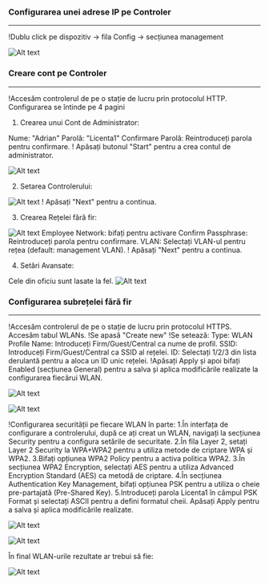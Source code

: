 ### Configurarea unei adrese IP pe Controler ###
________________________________________________

!Dublu click pe dispozitiv -> fila Config -> secțiunea management

![Alt text](../../poze/poze%20Configurare%20WLC/LAN%201/WLC_LAN%201_MNG.png)

### Creare cont pe Controler ###
________________________________

!Accesăm controlerul de pe o stație de lucru prin protocolul HTTP. Configurarea se întinde pe 4 pagini

1. Crearea unui Cont de Administrator:

Nume: "Adrian"
Parolă: "Licenta1"
Confirmare Parolă: Reintroduceți parola pentru confirmare.
! Apăsați butonul "Start" pentru a crea contul de administrator.

![Alt text](../../poze/poze%20Configurare%20WLC/LAN%201/configurare%20WLC/configurare%201.png)

2. Setarea Controlerului:

![Alt text](../../poze/poze%20Configurare%20WLC/LAN%201/configurare%20WLC/configurare%202.png)
! Apăsați "Next" pentru a continua.

3. Crearea Rețelei fără fir:

![Alt text](../../poze/poze%20Configurare%20WLC/LAN%201/configurare%20WLC/configurare%203.png)
Employee Network: bifați pentru activare
Confirm Passphrase: Reintroduceți parola pentru confirmare.
VLAN: Selectați VLAN-ul pentru rețea (default: management VLAN).
! Apăsați "Next" pentru a continua.

4. Setări Avansate:

Cele din oficiu sunt lasate la fel.
![Alt text](../../poze/poze%20Configurare%20WLC/LAN%201/configurare%20WLC/configurare%204.png)

### Configurarea subrețelei fără fir ###
____________________________________________

!Accesăm controlerul de pe o stație de lucru prin protocolul HTTPS. Accesăm tabul WLANs.
!Se apasă "Create new"
!Se setează:
Type: WLAN
Profile Name: Introduceți Firm/Guest/Central ca nume de profil.
SSID: Introduceți Firm/Guest/Central ca SSID al rețelei.
ID: Selectați 1/2/3 din lista derulantă pentru a aloca un ID unic rețelei.
!Apăsați Apply și apoi bifați Enabled (secțiunea General) pentru a salva și aplica modificările realizate la configurarea fiecărui WLAN.

![Alt text](../../poze/poze%20Configurare%20WLC/LAN%201/configurare%20WLAN%20/configurare%20WLAN%2010.png)

![Alt text](../../poze/poze%20Configurare%20WLC/LAN%201/configurare%20WLAN%20/configurare%20WLAN%204.png)

!Configurarea securității pe fiecare WLAN în parte:
1.În interfața de configurare a controlerului, după ce ați creat un WLAN, navigați la secțiunea Security pentru a configura setările de securitate.
2.În fila Layer 2, setați Layer 2 Security la WPA+WPA2 pentru a utiliza metode de criptare WPA și WPA2.
3.Bifați opțiunea WPA2 Policy pentru a activa politica WPA2.
3.În secțiunea WPA2 Encryption, selectați AES pentru a utiliza Advanced Encryption Standard (AES) ca metodă de criptare.
4.În secțiunea Authentication Key Management, bifați opțiunea PSK pentru a utiliza o cheie pre-partajată (Pre-Shared Key).
5.Introduceți parola Licenta1 în câmpul PSK Format și selectați ASCII pentru a defini formatul cheii.
Apăsați Apply pentru a salva și aplica modificările realizate.

![Alt text](../../poze/poze%20Configurare%20WLC/LAN%201/configurare%20WLAN%20/configurare%20WLAN%206.png)

![Alt text](../../poze/poze%20Configurare%20WLC/LAN%201/configurare%20WLAN%20/configurare%20WLAN%209.png)

În final WLAN-urile rezultate ar trebui să fie:

![Alt text](../../poze/poze%20Configurare%20WLC/LAN%201/configurare%20WLAN%20/configurare%20WLAN%2010.png)